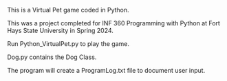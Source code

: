 This is a Virtual Pet game coded in Python. 

This was a project completed for INF 360 Programming with Python at Fort Hays State University in Spring 2024.

Run Python_VirtualPet.py to play the game.

Dog.py contains the Dog Class.

The program will create a ProgramLog.txt file to document user input.
